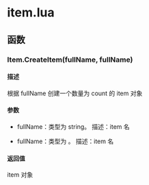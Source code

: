 # item.lua

## 函数

### Item.CreateItem(**fullName**, **fullName**)

#### 描述

根据 fullName 创建一个数量为 count 的 item 对象

#### 参数

- fullName：类型为 string。
描述：item 名

- fullName：类型为 。
描述：item 名

#### 返回值

item 对象

